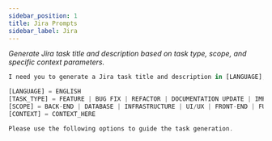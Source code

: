 ```yaml
---
sidebar_position: 1
title: Jira Prompts
sidebar_label: Jira
---
```


*Generate Jira task title and description based on task type, scope, and specific context parameters.*

```ts title="prompt"
I need you to generate a Jira task title and description in [LANGUAGE], considering the following criteria:

[LANGUAGE] = ENGLISH
[TASK_TYPE] = FEATURE | BUG FIX | REFACTOR | DOCUMENTATION UPDATE | IMPROVEMENT  
[SCOPE] = BACK-END | DATABASE | INFRASTRUCTURE | UI/UX | FRONT-END | FULL-STACK
[CONTEXT] = CONTEXT_HERE

Please use the following options to guide the task generation.
```